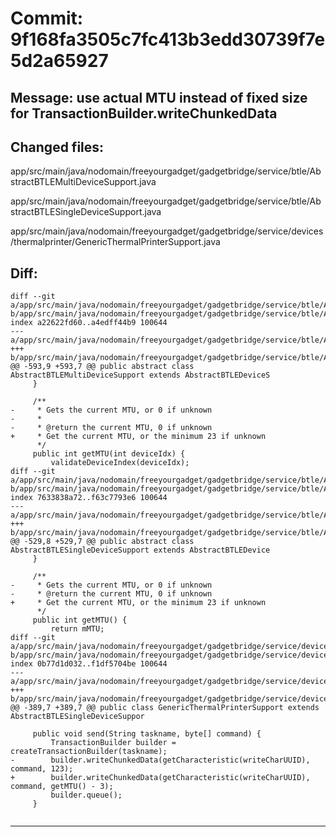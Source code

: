 # Commit: 9f168fa3505c7fc413b3edd30739f7e5d2a65927
## Message: use actual MTU instead of fixed size for TransactionBuilder.writeChunkedData
## Changed files:
app/src/main/java/nodomain/freeyourgadget/gadgetbridge/service/btle/AbstractBTLEMultiDeviceSupport.java

app/src/main/java/nodomain/freeyourgadget/gadgetbridge/service/btle/AbstractBTLESingleDeviceSupport.java

app/src/main/java/nodomain/freeyourgadget/gadgetbridge/service/devices/thermalprinter/GenericThermalPrinterSupport.java

## Diff:
```
diff --git a/app/src/main/java/nodomain/freeyourgadget/gadgetbridge/service/btle/AbstractBTLEMultiDeviceSupport.java b/app/src/main/java/nodomain/freeyourgadget/gadgetbridge/service/btle/AbstractBTLEMultiDeviceSupport.java
index a22622fd60..a4edff44b9 100644
--- a/app/src/main/java/nodomain/freeyourgadget/gadgetbridge/service/btle/AbstractBTLEMultiDeviceSupport.java
+++ b/app/src/main/java/nodomain/freeyourgadget/gadgetbridge/service/btle/AbstractBTLEMultiDeviceSupport.java
@@ -593,9 +593,7 @@ public abstract class AbstractBTLEMultiDeviceSupport extends AbstractBTLEDeviceS
     }
 
     /**
-     * Gets the current MTU, or 0 if unknown
-     *
-     * @return the current MTU, 0 if unknown
+     * Get the current MTU, or the minimum 23 if unknown
      */
     public int getMTU(int deviceIdx) {
         validateDeviceIndex(deviceIdx);
diff --git a/app/src/main/java/nodomain/freeyourgadget/gadgetbridge/service/btle/AbstractBTLESingleDeviceSupport.java b/app/src/main/java/nodomain/freeyourgadget/gadgetbridge/service/btle/AbstractBTLESingleDeviceSupport.java
index 7633838a72..f63c7793e6 100644
--- a/app/src/main/java/nodomain/freeyourgadget/gadgetbridge/service/btle/AbstractBTLESingleDeviceSupport.java
+++ b/app/src/main/java/nodomain/freeyourgadget/gadgetbridge/service/btle/AbstractBTLESingleDeviceSupport.java
@@ -529,8 +529,7 @@ public abstract class AbstractBTLESingleDeviceSupport extends AbstractBTLEDevice
     }
 
     /**
-     * Gets the current MTU, or 0 if unknown
-     * @return the current MTU, 0 if unknown
+     * Get the current MTU, or the minimum 23 if unknown
      */
     public int getMTU() {
         return mMTU;
diff --git a/app/src/main/java/nodomain/freeyourgadget/gadgetbridge/service/devices/thermalprinter/GenericThermalPrinterSupport.java b/app/src/main/java/nodomain/freeyourgadget/gadgetbridge/service/devices/thermalprinter/GenericThermalPrinterSupport.java
index 0b77d1d032..f1df5704be 100644
--- a/app/src/main/java/nodomain/freeyourgadget/gadgetbridge/service/devices/thermalprinter/GenericThermalPrinterSupport.java
+++ b/app/src/main/java/nodomain/freeyourgadget/gadgetbridge/service/devices/thermalprinter/GenericThermalPrinterSupport.java
@@ -389,7 +389,7 @@ public class GenericThermalPrinterSupport extends AbstractBTLESingleDeviceSuppor
 
     public void send(String taskname, byte[] command) {
         TransactionBuilder builder = createTransactionBuilder(taskname);
-        builder.writeChunkedData(getCharacteristic(writeCharUUID), command, 123);
+        builder.writeChunkedData(getCharacteristic(writeCharUUID), command, getMTU() - 3);
         builder.queue();
     }
 
```
-----------------------------------
